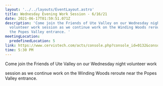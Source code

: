 ```yaml
---
layout: '../../layouts/EventLayout.astro'
title: Wednesday Evening Work Session - 6/16/21
date: 2021-06-17T01:59:51.071Z
description: '﻿Come join the Friends of Ute Valley on our Wednesday night
  volunteer work session as we continue work on the Winding Woods reroute near
  the Popes Valley entrance. '
meetingLocation:
  predefinedLocation: 5
link: https://www.cervistech.com/acts/console.php?console_id=0132&console_type=event_list&res_code=iTqXuE&ht=1
time: 5:30 PM
---
```


Come join the Friends of Ute Valley on our Wednesday night volunteer work

session as we continue work on the Winding Woods reroute near the Popes
Valley entrance.
